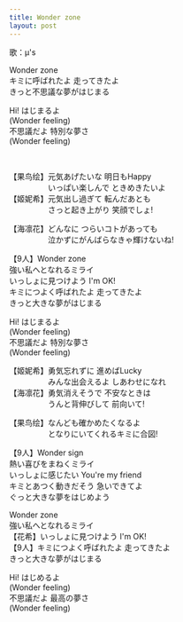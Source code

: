 ```yaml
---
title: Wonder zone
layout: post
---
```

歌：μ's

<p>Wonder zone<br />
キミに呼ばれたよ 走ってきたよ<br />
きっと不思議な夢がはじまる</p>

<p>Hi! はじまるよ<br />
(Wonder feeling)<br />
不思議だよ 特別な夢さ<br />
(Wonder feeling)</p><br />

<p>【<a class="honoka">果</a><a class="kotori">鸟</a><a class="eli">绘</a>】元気あげたいな 明日もHappy<br />
　　　　　いっぱい楽しんで ときめきたいよ<br />
【<a class="maki">姬</a><a class="nico">妮</a><a class="nozomi">希</a>】元気出し過ぎて 転んだあとも<br />
　　　　　さっと起き上がり 笑顔でしょ!</p>

<p>【<a class="umi">海</a><a class="rin">凛</a><a class="hanayo">花</a>】どんなに つらいコトがあっても<br />
　　　　　泣かずにがんばらなきゃ輝けないね!</p>

<p>【9人】Wonder zone<br />
強い私へとなれるミライ<br />
いっしょに見つけよう I'm OK!<br />
キミにつよく呼ばれたよ 走ってきたよ<br />
きっと大きな夢がはじまる</p>

<p>Hi! はじまるよ<br />
(Wonder feeling)<br />
不思議だよ 特別な夢さ<br />
(Wonder feeling)</p>

<p>【<a class="maki">姬</a><a class="nico">妮</a><a class="nozomi">希</a>】勇気忘れずに 進めばLucky<br />
　　　　　みんな出会えるよ しあわせになれ<br />
【<a class="umi">海</a><a class="rin">凛</a><a class="hanayo">花</a>】勇気消えそうで 不安なときは<br />
　　　　　うんと背伸びして 前向いて!</p>

<p>【<a class="honoka">果</a><a class="kotori">鸟</a><a class="eli">绘</a>】なんども確かめたくなるよ<br />
　　　　　となりにいてくれるキミに合図!</p>

<p>【9人】Wonder sign<br />
熱い喜びをまねくミライ<br />
いっしょに感じたい You're my friend<br />
キミとあつく動きだそう 急いできてよ<br />
ぐっと大きな夢をはじめよう</p>

<p><a class="kotori">Wonder zone<br />
強い私へとなれるミライ</a><br />
【<a class="hanayo">花</a><a class="nozomi">希</a>】いっしょに見つけよう I'm OK!<br />
【9人】キミにつよく呼ばれたよ 走ってきたよ<br />
きっと大きな夢がはじまる</p>

<p>Hi! はじめるよ<br />
(Wonder feeling)<br />
不思議だよ 最高の夢さ<br />
(Wonder feeling)</p>